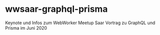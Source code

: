 # wwsaar-graphql-prisma
Keynote und Infos zum WebWorker Meetup Saar Vortrag zu GraphQL und Prisma im Juni 2020
